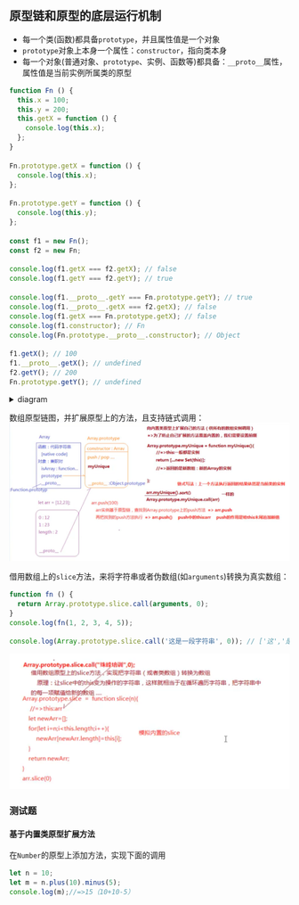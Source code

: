 ## 原型链和原型的底层运行机制
* 每一个类(函数)都具备`prototype`，并且属性值是一个对象
* `prototype`对象上本身一个属性：`constructor`，指向类本身
* 每一个对象(普通对象、`prototype`、实例、函数等)都具备：`__proto__`属性，属性值是当前实例所属类的原型

```javascript
function Fn () {
  this.x = 100;
  this.y = 200;
  this.getX = function () {
    console.log(this.x);
  };
}

Fn.prototype.getX = function () {
  console.log(this.x);
};

Fn.prototype.getY = function () {
  console.log(this.y);
};

const f1 = new Fn();
const f2 = new Fn;

console.log(f1.getX === f2.getX); // false
console.log(f1.getY === f2.getY); // true

console.log(f1.__proto__.getY === Fn.prototype.getY); // true
console.log(f1.__proto__.getX === f2.getX); // false
console.log(f1.getX === Fn.prototype.getX); // false
console.log(f1.constructor); // Fn
console.log(Fn.prototype.__proto__.constructor); // Object

f1.getX(); // 100
f1.__proto__.getX(); // undefined
f2.getY(); // 200
Fn.prototype.getY(); // undefined
```

<details>
  <summary>diagram</summary>
  
  ![](https://raw.githubusercontent.com/wangkaiwd/drawing-bed/master/20200326232606.png)
  ![](https://raw.githubusercontent.com/wangkaiwd/drawing-bed/master/20200327003810.png)
</details>

数组原型链图，并扩展原型上的方法，且支持链式调用：
![](https://raw.githubusercontent.com/wangkaiwd/drawing-bed/master/20200327004016.png)

借用数组上的`slice`方法，来将字符串或者伪数组(如`arguments`)转换为真实数组：
```javascript
function fn () {
  return Array.prototype.slice.call(arguments, 0);
}
console.log(fn(1, 2, 3, 4, 5));

console.log(Array.prototype.slice.call('这是一段字符串', 0)); // ['这','是','一','段','字','符','串']
```
![](https://raw.githubusercontent.com/wangkaiwd/drawing-bed/master/20200327005239.png)

### 测试题

#### 基于内置类原型扩展方法

在`Number`的原型上添加方法，实现下面的调用
```javascript
let n = 10;
let m = n.plus(10).minus(5);
console.log(m);//=>15（10+10-5）
```
